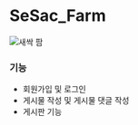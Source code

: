 # SeSac_Farm

![새싹 팜](https://user-images.githubusercontent.com/91923809/166474052-621b1d46-cf59-4a1e-a069-b9d54320388e.png)


### 기능
- 회원가입 및 로그인
- 게시물 작성 및 게시물 댓글 작성
- 게시판 기능
